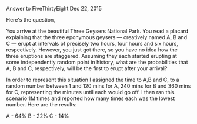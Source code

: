 Answer to FiveThirtyEight Dec 22, 2015

Here's the question, 

You arrive at the beautiful Three Geysers National Park. You read a placard explaining that the three eponymous geysers — creatively named A, B and C — erupt at intervals of precisely two hours, four hours and six hours, respectively. However, you just got there, so you have no idea how the three eruptions are staggered. Assuming they each started erupting at some independently random point in history, what are the probabilities that A, B and C, respectively, will be the first to erupt after your arrival?

In order to represent this situation I assigned the time to A,B and C, to a random number between 1 and 120 mins for A, 240 mins for B and 360 mins for C, representing the minutes until each would go off. I then ran this scenario 1M times and reported how many times each was the lowest number. Here are the results:

A - 64%
B - 22%
C - 14%
